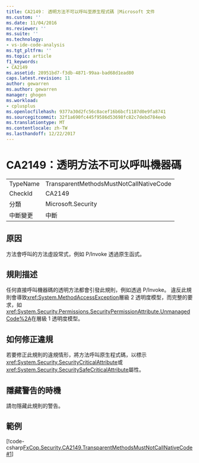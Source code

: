 ```yaml
---
title: CA2149： 透明方法不可以呼叫至原生程式碼 |Microsoft 文件
ms.custom: ''
ms.date: 11/04/2016
ms.reviewer: ''
ms.suite: ''
ms.technology:
- vs-ide-code-analysis
ms.tgt_pltfrm: ''
ms.topic: article
f1_keywords:
- CA2149
ms.assetid: 28951bd7-f3db-4871-99aa-bad68d1ead80
caps.latest.revision: 11
author: gewarren
ms.author: gewarren
manager: ghogen
ms.workload:
- cplusplus
ms.openlocfilehash: 9377a30d2fc56c8acef16b6bcf1187d0e9fa8741
ms.sourcegitcommit: 32f1a690fc445f9586d53698fc82c7debd784eeb
ms.translationtype: MT
ms.contentlocale: zh-TW
ms.lasthandoff: 12/22/2017
---
```

# <a name="ca2149-transparent-methods-must-not-call-into-native-code"></a>CA2149：透明方法不可以呼叫機器碼
|||  
|-|-|  
|TypeName|TransparentMethodsMustNotCallNativeCode|  
|CheckId|CA2149|  
|分類|Microsoft.Security|  
|中斷變更|中斷|  
  
## <a name="cause"></a>原因  
 方法會呼叫的方法虛設常式，例如 P/Invoke 透過原生函式。  
  
## <a name="rule-description"></a>規則描述  
 任何直接呼叫機器碼的透明方法都會引發此規則，例如透過 P/Invoke。 違反此規則會導致<xref:System.MethodAccessException>層級 2 透明度模型，而完整的要求，如<xref:System.Security.Permissions.SecurityPermissionAttribute.UnmanagedCode%2A>在層級 1 透明度模型。  
  
## <a name="how-to-fix-violations"></a>如何修正違規  
 若要修正此規則的違規情形，將方法呼叫原生程式碼，以標示<xref:System.Security.SecurityCriticalAttribute>或<xref:System.Security.SecuritySafeCriticalAttribute>屬性。  
  
## <a name="when-to-suppress-warnings"></a>隱藏警告的時機  
 請勿隱藏此規則的警告。  
  
## <a name="example"></a>範例  
 [!code-csharp[FxCop.Security.CA2149.TransparentMethodsMustNotCallNativeCode#1](../code-quality/codesnippet/CSharp/ca2149-transparent-methods-must-not-call-into-native-code_1.cs)]